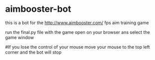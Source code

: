 # aimbooster-bot
this is a bot for the http://www.aimbooster.com/ fps aim training game

run the final.py file with the game open on your browser ans select the game window

#If you lose the control of your mouse move your mouse to the top left corner and the bot will stop

